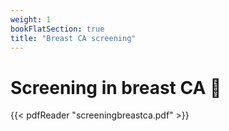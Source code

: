 ```yaml
---
weight: 1
bookFlatSection: true
title: "Breast CA screening"
---
```


# Screening in breast CA 🏥

{{< pdfReader "screeningbreastca.pdf" >}}